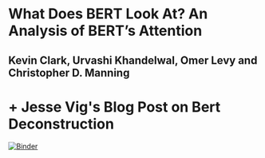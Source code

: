 # What Does BERT Look At? An Analysis of BERT’s Attention

## Kevin Clark, Urvashi Khandelwal, Omer Levy and Christopher D. Manning

# + Jesse Vig's Blog Post on Bert Deconstruction

[![Binder](https://mybinder.org/badge_logo.svg)](https://mybinder.org/v2/gh/francisco-perez-sorrosal/deep-learning-papers/master?filepath=What%20Does%2FBERT%2FLook%2FAt%2F1906.04341.ipynb)